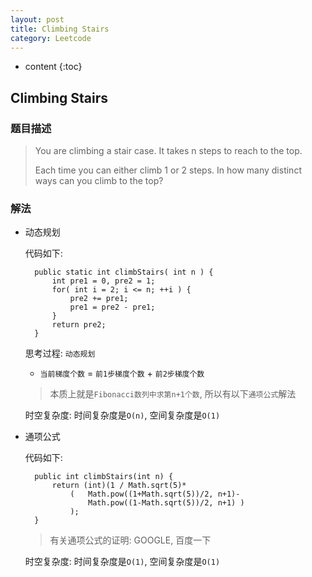 ```yaml
---
layout: post
title: Climbing Stairs
category: Leetcode
---
```


* content
{:toc}

## Climbing Stairs

### 题目描述

> You are climbing a stair case. It takes n steps to reach to the top.
>
> Each time you can either climb 1 or 2 steps. In how many distinct ways can you climb to the top?

### 解法

* 动态规划

    代码如下:

        public static int climbStairs( int n ) {
            int pre1 = 0, pre2 = 1;
            for( int i = 2; i <= n; ++i ) {
                pre2 += pre1;
                pre1 = pre2 - pre1;
            }
            return pre2;
        }

    思考过程: `动态规划`

    * `当前梯度个数` = `前1步梯度个数` + `前2步梯度个数`

	> 本质上就是`Fibonacci数列中求第n+1个数`, 所以有以下`通项公式`解法

	时空复杂度: 时间复杂度是`O(n)`, 空间复杂度是`O(1)`

* 通项公式

	代码如下:

        public int climbStairs(int n) {
            return (int)(1 / Math.sqrt(5)*
                (   Math.pow((1+Math.sqrt(5))/2, n+1)-
                    Math.pow((1-Math.sqrt(5))/2, n+1) )
                );
        }

    > 有关通项公式的证明: GOOGLE, 百度一下

	时空复杂度: 时间复杂度是`O(1)`, 空间复杂度是`O(1)`